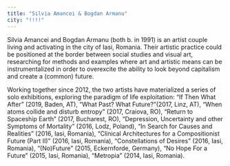 ```yaml
---
title: "Silvia Amancei & Bogdan Armanu"
city: "!!!!"
---
```


Silvia Amancei and Bogdan Armanu (both b. in 1991) is an artist couple living and activating in the city of Iasi, Romania. Their artistic practice could be positioned at the border between social studies and visual art, researching for methods and examples where art and artistic means can be instrumentalized in order to overexcite the ability to look beyond capitalism and create a (common) future.

Working together since 2012, the two artists have materialized a series of solo exhibitions, exploring the paradigm of life exploitation: “If Then What After” (2019, Baden, AT), “What Past? What Future?”(2017, Linz, AT), “When atoms collide and disturb entropy” (2017, Craiova, RO), “Return to Spaceship Earth” (2017, Bucharest, RO), “Depression, Uncertainty and other Symptoms of Mortality” (2016, Lodz, Poland), “In Search for Causes and Realities” (2016, Iasi, Romania), “Clinical Architectures for a Compositionist Future (Part II)” (2016, Iasi, Romania), “Constellations of Desires” (2016, Iasi, Romania), “(No)Future” (2015, Eckernforde, Germany), “No Hope For a Future” (2015, Iasi, Romania), “Metropia” (2014, Iasi, Romania).
